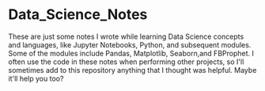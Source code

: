 # Data_Science_Notes
These are just some notes I wrote while learning Data Science concepts and languages, like Jupyter Notebooks, Python, and subsequent modules. Some of the modules include Pandas, Matplotlib, Seaborn,and FBProphet. I often use the code in these notes when performing other projects, so I'll sometimes add to this repository anything that I thought was helpful. Maybe it'll help you too?
